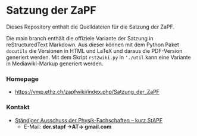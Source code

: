 # Satzung der ZaPF

Dieses Repository enthält die Quelldateien für die Satzung der ZaPF.

Die main branch enthält die offiziele Variante der Satzung in reStructuredText
Markdown. Aus dieser können mit dem Python Paket `docutils` die Versionen in
HTML und LaTeX und daraus die PDF-Version generiert werden. Mit dem Skript
`rst2wiki.py`  in `'./util` kann eine Variante in Mediawiki-Markup generiert
werden.

### Homepage

* <https://vmp.ethz.ch/zapfwiki/index.php/Satzung_der_ZaPF>

### Kontakt

* [Ständiger Ausschuss der Physik-Fachschaften – kurz StAPF](http://zapfev.de/zapf/stapf)
  * E-Mail: **der.stapf →AT→ gmail.com**
